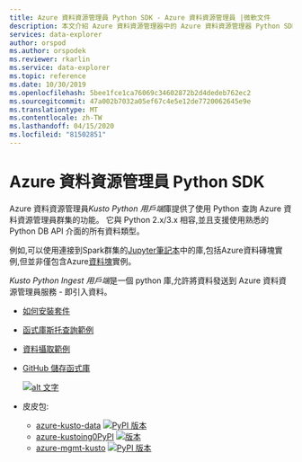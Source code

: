 ```yaml
---
title: Azure 資料資源管理員 Python SDK - Azure 資料資源管理員 |微軟文件
description: 本文介紹 Azure 資料資源管理器中的 Azure 資料資源管理器 Python SDK。
services: data-explorer
author: orspod
ms.author: orspodek
ms.reviewer: rkarlin
ms.service: data-explorer
ms.topic: reference
ms.date: 10/30/2019
ms.openlocfilehash: 5bee1fce1ca76069c34602872b2d4dedeb762ec2
ms.sourcegitcommit: 47a002b7032a05ef67c4e5e12de7720062645e9e
ms.translationtype: MT
ms.contentlocale: zh-TW
ms.lasthandoff: 04/15/2020
ms.locfileid: "81502851"
---
```

# <a name="azure-data-explorer-python-sdk"></a>Azure 資料資源管理員 Python SDK

Azure 資料資源管理員*Kusto Python 用戶端*庫提供了使用 Python 查詢 Azure 資料資源管理員群集的功能。 它與 Python 2.x/3.x 相容,並且支援使用熟悉的 Python DB API 介面的所有資料類型。

例如,可以使用連接到Spark群集的[Jupyter筆記本](https://jupyter.org/)中的庫,包括Azure資料磚塊實例,但並非僅包含Azure[資料塊](https://azure.microsoft.com/services/databricks/)實例。

*Kusto Python Ingest 用戶端*是一個 python 庫,允許將資料發送到 Azure 資料資源管理員服務 - 即引入資料。 

* [如何安裝套件](https://github.com/Azure/azure-kusto-python#install)

* [函式庫斯托查詢範例](https://github.com/Azure/azure-kusto-python/blob/master/azure-kusto-data/tests/sample.py)

* [資料攝取範例](https://github.com/Azure/azure-kusto-python/blob/master/azure-kusto-ingest/tests/sample.py)

* [GitHub 儲存函式庫](https://github.com/Azure/azure-kusto-python)

    [![alt 文字](https://travis-ci.org/Azure/azure-kusto-python.svg?branch=master "azure-kusto-python")](https://travis-ci.org/Azure/azure-kusto-python)

* 皮皮包:

    * [azure-kusto-data](https://pypi.org/project/azure-kusto-data/)
    [![PyPI 版本](https://badge.fury.io/py/azure-kusto-data.svg)](https://badge.fury.io/py/azure-kusto-data)
    * [azure-kustoing0PyPI](https://pypi.org/project/azure-kusto-ingest/)
    [![版本](https://badge.fury.io/py/azure-kusto-ingest.svg)](https://badge.fury.io/py/azure-kusto-ingest)
    * [azure-mgmt-kusto](https://pypi.org/project/azure-mgmt-kusto/)
    [![PyPI 版本](https://badge.fury.io/py/azure-mgmt-kusto.svg)](https://badge.fury.io/py/azure-mgmt-kusto)